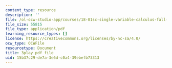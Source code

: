 ```yaml
---
content_type: resource
description: ''
file: /ol-ocw-studio-app/courses/18-01sc-single-variable-calculus-fall-2010/15b37c29de7a3e6dc0a439ebefb73313_MK_0QHbUnIA.pdf
file_size: 55815
file_type: application/pdf
learning_resource_types: []
license: https://creativecommons.org/licenses/by-nc-sa/4.0/
ocw_type: OCWFile
resourcetype: Document
title: 3play pdf file
uid: 15b37c29-de7a-3e6d-c0a4-39ebefb73313
---
```

